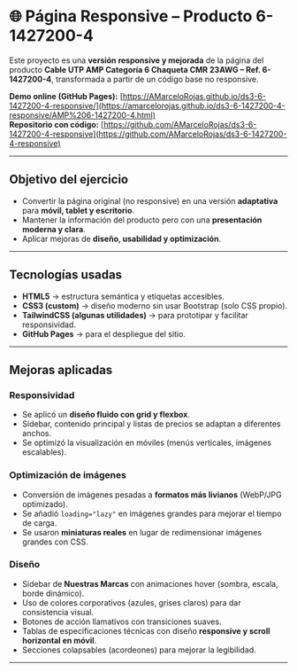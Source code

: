 # 🌐 Página Responsive – Producto 6-1427200-4

Este proyecto es una **versión responsive y mejorada** de la página del producto **Cable UTP AMP Categoría 6 Chaqueta CMR 23AWG – Ref. 6-1427200-4**, transformada a partir de un código base no responsive.

 **Demo online (GitHub Pages):** [https://AMarceloRojas.github.io/ds3-6-1427200-4-responsive/](https://amarcelorojas.github.io/ds3-6-1427200-4-responsive/AMP%206-1427200-4.html)  
 **Repositorio con código:** [https://github.com/AMarceloRojas/ds3-6-1427200-4-responsive](https://github.com/AMarceloRojas/ds3-6-1427200-4-responsive)

---

## Objetivo del ejercicio
- Convertir la página original (no responsive) en una versión **adaptativa** para **móvil, tablet y escritorio**.  
- Mantener la información del producto pero con una **presentación moderna y clara**.  
- Aplicar mejoras de **diseño, usabilidad y optimización**.

---

## Tecnologías usadas
- **HTML5** → estructura semántica y etiquetas accesibles.  
- **CSS3 (custom)** → diseño moderno sin usar Bootstrap (solo CSS propio).  
- **TailwindCSS (algunas utilidades)** → para prototipar y facilitar responsividad.  
- **GitHub Pages** → para el despliegue del sitio.

---

##  Mejoras aplicadas
###  Responsividad
- Se aplicó un **diseño fluido con grid y flexbox**.  
- Sidebar, contenido principal y listas de precios se adaptan a diferentes anchos.  
- Se optimizó la visualización en móviles (menús verticales, imágenes escalables).

###  Optimización de imágenes
- Conversión de imágenes pesadas a **formatos más livianos** (WebP/JPG optimizado).  
- Se añadió `loading="lazy"` en imágenes grandes para mejorar el tiempo de carga.  
- Se usaron **miniaturas reales** en lugar de redimensionar imágenes grandes con CSS.

###  Diseño
- Sidebar de **Nuestras Marcas** con animaciones hover (sombra, escala, borde dinámico).  
- Uso de colores corporativos (azules, grises claros) para dar consistencia visual.  
- Botones de acción llamativos con transiciones suaves.  
- Tablas de especificaciones técnicas con diseño **responsive y scroll horizontal en móvil**.  
- Secciones colapsables (acordeones) para mejorar la legibilidad.

---

